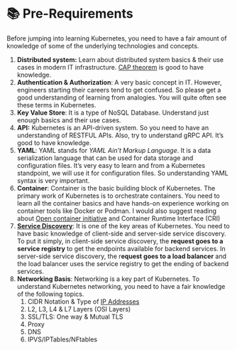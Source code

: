 # 📚 Pre-Requirements

Before jumping into learning Kubernetes, you need to have a fair amount of knowledge of some of the underlying technologies and concepts.

1. **Distributed system:** Learn about distributed system basics & their use cases in modern IT infrastructure. [CAP theorem](https://devopscube.com/recommends/cap-therorem/) is good to have knowledge.
2. **Authentication & Authorization**: A very basic concept in IT. However, engineers starting their careers tend to get confused. So please get a good understanding of learning from analogies. You will quite often see these terms in Kubernetes.
3. **Key Value Store**: It is a type of NoSQL Database. Understand just enough basics and their use cases.
4. **API:** Kubernetes is an API-driven system. So you need to have an understanding of RESTFUL APIs. Also, try to understand gRPC API. It’s good to have knowledge.
5. **YAML**: YAML stands for _YAML Ain’t Markup Language_. It is a data serialization language that can be used for data storage and configuration files. It’s very easy to learn and from a Kubernetes standpoint, we will use it for configuration files. So understanding YAML syntax is very important.
6. **Container**: Container is the basic building block of Kubernetes. The primary work of Kubernetes is to orchestrate containers. You need to learn all the container basics and have hands-on experience working on container tools like Docker or Podman. I would also suggest reading about [Open container initiative](https://opencontainers.org/) and Container Runtime Interface (CRI)
7. [**Service Discovery**](https://devopscube.com/service-discovery-explained/): It is one of the key areas of Kubernetes. You need to have basic knowledge of client-side and server-side service discovery. To put it simply, in client-side service discovery, the **request goes to a service registry** to get the endpoints available for backend services. In server-side service discovery, the r**equest goes to a load balancer** and the load balancer uses the service registry to get the ending of backend services.
8. **Networking Basis**: Networking is a key part of Kubernetes. To understand Kubernetes networking, you need to have a fair knowledge of the following topics.
   1. CIDR Notation & Type of [IP Addresses](https://devopscube.com/ip-address-tutorial/)
   2. L2, L3, L4 & L7 Layers (OSI Layers)
   3. SSL/TLS: One way & Mutual TLS
   4. Proxy
   5. DNS
   6. IPVS/IPTables/NFtables
